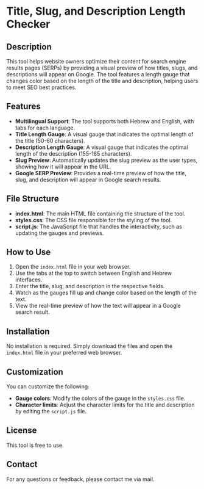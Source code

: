 # Title, Slug, and Description Length Checker

## Description
This tool helps website owners optimize their content for search engine results pages (SERPs) by providing a visual preview of how titles, slugs, and descriptions will appear on Google. The tool features a length gauge that changes color based on the length of the title and description, helping users to meet SEO best practices.

## Features
- **Multilingual Support**: The tool supports both Hebrew and English, with tabs for each language.
- **Title Length Gauge**: A visual gauge that indicates the optimal length of the title (50-60 characters).
- **Description Length Gauge**: A visual gauge that indicates the optimal length of the description (155-165 characters).
- **Slug Preview**: Automatically updates the slug preview as the user types, showing how it will appear in the URL.
- **Google SERP Preview**: Provides a real-time preview of how the title, slug, and description will appear in Google search results.

## File Structure
- **index.html**: The main HTML file containing the structure of the tool.
- **styles.css**: The CSS file responsible for the styling of the tool.
- **script.js**: The JavaScript file that handles the interactivity, such as updating the gauges and previews.

## How to Use
1. Open the `index.html` file in your web browser.
2. Use the tabs at the top to switch between English and Hebrew interfaces.
3. Enter the title, slug, and description in the respective fields.
4. Watch as the gauges fill up and change color based on the length of the text.
5. View the real-time preview of how the text will appear in a Google search result.

## Installation
No installation is required. Simply download the files and open the `index.html` file in your preferred web browser.

## Customization
You can customize the following:
- **Gauge colors**: Modify the colors of the gauge in the `styles.css` file.
- **Character limits**: Adjust the character limits for the title and description by editing the `script.js` file.

## License
This tool is free to use.

## Contact
For any questions or feedback, please contact me via mail.
